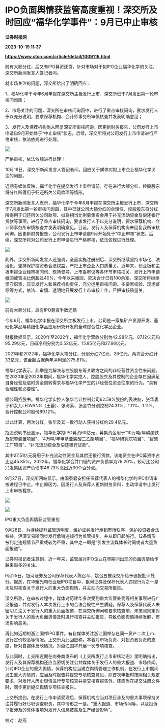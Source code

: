 # IPO负面舆情获监管高度重视！深交所及时回应“福华化学事件”：9月已中止审核
**证券时报网**

**2023-10-19 11:37**

**https://www.stcn.com/article/detail/1009116.html**

前有大额分红，后又有IPO募资还贷，针对市场对于拟IPO企业福华化学的关注，深交所新闻发言人答记者问。

就市场关注的问题，深交所给出了明确回应：

1、福华化学于今年6月申报在深交所主板发行上市，深交所已于7月发出第一轮审核问询函；

2、市场关注的问题，深交所在审核问询函中，进行了重点审核问询，要求发行人予以充分说明，要求保荐机构、会计师事务所审慎核查并发表明确意见；

3、发行人及保荐机构尚未回复深交所审核问询。因更新财务报告，公司发行上市申请自9月开始处于“中止审核”状态。后续，深交所将对公司发行上市申请进行严格审核，依法依规进行处理。

![](https://stcn-main.oss-cn-shenzhen.aliyuncs.com/upload/wechat/20231019/YRdSz9epGVh9J6jlcMAryTC5zDu3bYL54JURECDHlx0ry2GArWbG9RaGNS4555xo24D8GFa0hxibicKicvOPzwZzQ.png)

严格审核，依法依规进行处理！

10月19日，深交所新闻发言人答记者问，回应关于媒体对拟上市企业福华化学关注的问题。

近期有媒体反映，福华化学在提交发行上市申请前，存在进行大额分红、控股股东将分红所得用于归还所欠公司款项等情形。

深交所新闻发言人表示，福华化学于今年6月申报在深交所主板发行上市，深交所于7月发出第一轮审核问询函，其中已就公司大额分红的合理性、控股股东将分红所得用于归还所欠公司款项、拟将相当比例募集资金用于补充流动资金及偿还银行贷款等事项，进行了重点审核问询，要求发行人予以充分说明，要求保荐机构、会计师事务所审慎核查并发表明确意见。目前，发行人及保荐机构尚未回复我所审核问询。因更新财务报告，公司发行上市申请自9月开始处于“中止审核”状态。后续，深交所将对公司发行上市申请进行严格审核，依法依规进行处理。

![](https://stcn-main.oss-cn-shenzhen.aliyuncs.com/upload/wechat/20231019/YRdSz9epGVh7e0iaVibkrIqvD8BAEmXsZotsVI7DcoaUibAZk7JzLHB3X1ia41PKTjOrMdicL7JfqW6A4K3wMslL9JA.png)

此外，深交所新闻发言人还强调，全面实施注册制后，深交所继续坚持市场化、法治化，坚持保护投资者合法权益，严把上市企业入口质量关。近年来，创业板和主板申报企业经审核问询、现场督导、上市委审议等各环节审核把关，发行上市申请撤回或否决比例超过40%，今年以来撤回、否决合计已有100余家。深交所将继续坚守职责，压实发行人和保荐机构责任，充分运用审核问询、多要素校验、现场督导等方式，依法、审慎、透明地开展发行上市审核工作，严把审核质量关。

![](https://stcn-main.oss-cn-shenzhen.aliyuncs.com/upload/wechat/20231019/YRdSz9epGVh9J6jlcMAryTC5zDu3bYL54JURECDHlx0ry2GArWbG9RaGNS4555xo24D8GFa0hxibicKicvOPzwZzQ.png)

前有大额分红，后有IPO募资半数还债

今年6月，福华化学申报在深交所主板发行上市，公司是一家集矿产资源开发、基础化学品与精细化学品应用研究开发的全球综合性化学品企业。

财报数据显示，2020年至2022年，福华化学营收分别为42.98亿元、87.12亿元和95.29亿元，归母净利分别为0.52亿元、15.85亿元和27.66亿元。

2021年和2022年，福华化学大笔分红，分别分红7亿元、26亿元，两次合分红计33亿元，该金额占据两年净利润的75.81%。

福华化学表示，此举是为解决与控股股东等关联方之间的非经营性资金往来问题。在2020年至2022年期间，福华化学实控人、控股股东及其控制的企业存在因满足自身经营及临时资金周转需求与福华化学产生的非经营性资金往来的行为，“具有合理性和必要性”。

据公司招股书，福华化学实控人张华合计控制公司62.59%股份的表决权，张华妻子和女儿LEIWANG（王蕾）、张浔萦、张金竹分别控制24.31%、1.11%、1.11%，合计控制公司股份89.12%。

以此计算，两次分红，张华及其一致行动人获得分红约29.4亿元。

招股说明书还显示，福华化学拟IPO募资60亿元，募集资金用于“10万吨/年磷酸铁及配套装置项目”、“4万吨/年甲基亚膦酸二乙酯项目”、“福华研究院项目”、“智慧工厂项目”、“补充流动资金及偿还银行贷款”。

其中27.51亿元将用于补充流动性资金及其偿还银行贷款。该笔资金在IPO募资中占比达45.85%。2022年，福华化学合并口径的资产负债率为76.20%，较可比公司兴发集团资产负债率48.73%高出近30个百分点。

9月27日，深交所网站显示，由国泰君安担任保荐代表人的福华化学的IPO申请审核进程已中止。中止原因为，因发行人及保荐人更新财务资料，主动申请中止发行上市审核程序。

![](https://stcn-main.oss-cn-shenzhen.aliyuncs.com/upload/wechat/20231019/YRdSz9epGVh7e0iaVibkrIqvD8BAEmXsZoZvXWT6vmkHozXNKMB06XSIiaJHDbJgic4Zd4zhNBtDSHRNulAr0zoWlA.png)

![](https://stcn-main.oss-cn-shenzhen.aliyuncs.com/upload/wechat/20231019/YRdSz9epGVh9J6jlcMAryTC5zDu3bYL54JURECDHlx0ry2GArWbG9RaGNS4555xo24D8GFa0hxibicKicvOPzwZzQ.png)

IPO重大负面舆情获监管重视

9月28日，为持续提升监管透明度，维护证券发行承销市场秩序，保护投资者合法权益，沪深交易所同步发行承销违规行为监管指引，并从即日起施行。12条情形被判定违规情节严重或较为严重，其中之一即是“引发主流媒体长时间或者大量负面报道”。

证券时报记者注意到，近一年来，监管层对IPO企业在审期间出现的负面舆情给予越来越多的关注。

9月25日，银河证券及公司保荐代表人陈召军、姚召五被深交所给予通报批评处分。据悉，在华耀光电创业板IPO项目中，银河证券及保荐代表人违规行为之一是未及时核查关于发行人的重大负面舆情，并主动向交易所报告。

深交所称，在审核过程中，媒体对荀建华多次受到重大监管处罚等相关事项进行广泛报道，并对发行人本次发行上市的合法合规性产生质疑。保荐人及保荐代表人未密切关注关于发行人的重大负面报道，在深交所询问和要求核查前，未按照规定对关于发行人的重大负面舆情及时进行核查并主动报告，导致负面舆情持续发酵，市场影响恶劣。

再比如近期的浙江国祥IPO事件。有自媒体关注浙江国祥存在同一资产二次上市、发行定价较高等情况。上交所为此回应称，本着对市场负责、对投资者负责的态度，针对自媒体反映情况，对浙江国祥开展一次专项核查。

与此同时，上交所近期在向券商发布的《上交所发行上市审核动态》里明确指出，发行人及其保荐机构还应当密切关注公共媒体关于发行人的重大报道、市场传闻。针对IPO企业的重大舆情，保荐机构应当建立舆情管理工作机制，在发行上市期间发生重大舆情的，应当及时报告并提交专项核查意见，除首次申报时按照相关规定要求，对发行人历史舆情进行专项核查并提交核查报告外，还应当在提交注册文件时，同步更新提交舆情专项核查报告。

上交所提到，在发行上市申请受理后，保荐机构应当对项目涉及的重大事项保持关注并履行好尽职调查职责，其中情形之一是，“重大报道、市场传闻等，以及投诉举报涉及的具体事项对发行人信息披露及生产经营影响”。

  

校对：赵燕
